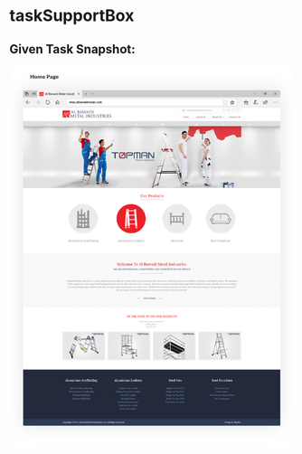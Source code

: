 # taskSupportBox

## Given Task Snapshot:
![Alt text](https://github.com/muftisamiullah/taskSupportBox/blob/master/Frontend%20Assignment/9d445959005011.5a11de414f443.png "screen shot of task pic 1")

